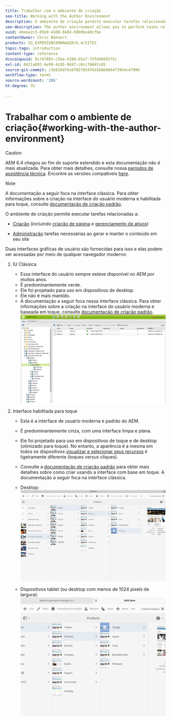 ```yaml
---
title: Trabalhar com o ambiente de criação
seo-title: Working with the Author Environment
description: O ambiente de criação permite executar tarefas relacionadas à criação (incluindo criação de página e gerenciamento de ativos) e administrar tarefas necessárias ao gerar e manter o conteúdo em seu site.
seo-description: The author environment allows you to perform tasks related to authoring (including page authoring and managing assets) and administering tasks you need when generating and maintaining the content on your website.
uuid: ebeaa2c3-05b0-4108-8e84-69b9ba48cfbe
contentOwner: Chris Bohnert
products: SG_EXPERIENCEMANAGER/6.4/SITES
topic-tags: introduction
content-type: reference
discoiquuid: 8c747892-c5ba-4288-b5e7-75fd40d92f5c
exl-id: 8421a092-6e99-4c05-9647-c0cc76667c85
source-git-commit: c5b816d74c6f02f85476d16868844f39b4c47996
workflow-type: tm+mt
source-wordcount: '286'
ht-degree: 3%

---
```


# Trabalhar com o ambiente de criação{#working-with-the-author-environment}

>[!CAUTION]
>
>AEM 6.4 chegou ao fim do suporte estendido e esta documentação não é mais atualizada. Para obter mais detalhes, consulte nossa [períodos de assistência técnica](https://helpx.adobe.com/br/support/programs/eol-matrix.html). Encontre as versões compatíveis [here](https://experienceleague.adobe.com/docs/).

>[!NOTE]
>
>A documentação a seguir foca na interface clássica. Para obter informações sobre a criação na interface do usuário moderna e habilitada para toque, consulte [documentação de criação padrão](/help/assets/assets.md).

O ambiente de criação permite executar tarefas relacionadas a:

* [Criação](/help/sites-authoring/author.md) (incluindo [criação de página](/help/sites-authoring/qg-page-authoring.md) e [gerenciamento de ativos](/help/assets/assets.md))

* [Administração](/help/sites-administering/administer-best-practices.md) tarefas necessárias ao gerar e manter o conteúdo em seu site

Duas interfaces gráficas de usuário são fornecidas para isso e elas podem ser acessadas por meio de qualquer navegador moderno:

1. IU Clássica

   * Essa interface do usuário sempre esteve disponível no AEM por muitos anos.
   * É predominantemente verde.
   * Ele foi projetado para uso em dispositivos de desktop.
   * Ele não é mais mantido.
   * A documentação a seguir foca nessa interface clássica. Para obter informações sobre a criação na interface do usuário moderna e baseada em toque, consulte [documentação de criação padrão](/help/sites-authoring/author.md).
   ![chlimage_1-149](assets/chlimage_1-149.png)

1. Interface habilitada para toque

   * Esta é a interface de usuário moderna e padrão do AEM.
   * É predominantemente cinza, com uma interface limpa e plana.
   * Ele foi projetado para uso em dispositivos de toque e de desktop (otimizado para toque). No entanto, a aparência é a mesma em todos os dispositivos [visualizar e selecionar seus recursos](/help/sites-authoring/basic-handling.md) é ligeiramente diferente (toques versus cliques).
   * Consulte a [documentação de criação padrão](/help/sites-authoring/author.md) para obter mais detalhes sobre como criar usando a interface com base em toque. A documentação a seguir foca na interface clássica.

   * Desktop:
   ![chlimage_1-150](assets/chlimage_1-150.png)

   * Dispositivos tablet (ou desktop com menos de 1024 pixels de largura):
   ![chlimage_1-7](assets/chlimage_1-7.jpeg)

